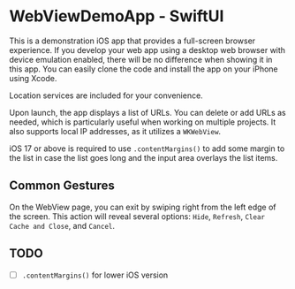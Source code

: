 # WebViewDemoApp - SwiftUI

This is a demonstration iOS app that provides a full-screen browser experience. If you develop your web app using a desktop web browser with device emulation enabled, there will be no difference when showing it in this app. You can easily clone the code and install the app on your iPhone using Xcode.

Location services are included for your convenience.

Upon launch, the app displays a list of URLs. You can delete or add URLs as needed, which is particularly useful when working on multiple projects. It also supports local IP addresses, as it utilizes a `WKWebView`. 

iOS 17 or above is required to use `.contentMargins()` to add some margin to the list in case the list goes long and the input area overlays the list items.

## Common Gestures

On the WebView page, you can exit by swiping right from the left edge of the screen. This action will reveal several options: `Hide`, `Refresh`, `Clear Cache and Close`, and `Cancel`.

## TODO
- [ ] `.contentMargins()` for lower iOS version
